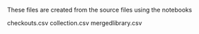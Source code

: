 These files are created from the source files using the notebooks

checkouts.csv
collection.csv
mergedlibrary.csv